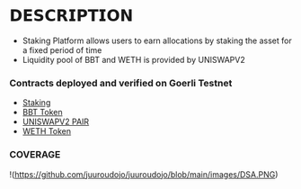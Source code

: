 # 𝗗𝗘𝗦𝗖𝗥𝗜𝗣𝗧𝗜𝗢𝗡
- Staking Platform allows users to earn allocations by staking the asset for a fixed period of time
- Liquidity pool of BBT and WETH is provided by UNISWAPV2


### Contracts deployed and verified on Goerli Testnet
- [Staking](https://goerli.etherscan.io/address/0x81682a8140Ae5D28d9a88DfAc6aECC930DE3973d) 
- [BBT Token](https://goerli.etherscan.io/address/0x57416132eC5E29E78dF198d4bc42D12769D409AB)
- [UNISWAPV2 PAIR](https://goerli.etherscan.io/address/0xC69067F9267ce183DC57CA7e1Ef318cDd137569D)
- [WETH Token](https://goerli.etherscan.io/address/0x57Ea1F4d30cCfE047b5bDF593CFEED3Cd56Ea086)

### COVERAGE
!(https://github.com/juuroudojo/juuroudojo/blob/main/images/DSA.PNG)

